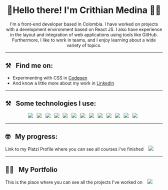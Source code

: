 <!--
**Cristhian-Medina/Cristhian-Medina** is a ✨ _special_ ✨ repository because its `README.md` (this file) appears on your GitHub profile.

Here are some ideas to get you started:

- 🔭 I’m currently working on ...
- 🌱 I’m currently learning ...
- 👯 I’m looking to collaborate on ...
- 🤔 I’m looking for help with ...
- 💬 Ask me about ...
- 📫 How to reach me: ...
- 😄 Pronouns: ...
- ⚡ Fun fact: ...
-->

<h1 align='center'>🖖Hello there! I'm Crithian Medina 🧑‍💻</h1>

<p align='center'>
    I'm a front-end developer based in Colombia. I have worked on projects with a development environment based on React JS. I also have experience in the layout and integration of web applications using tools like GitHub. Furthermore, I like to work in teams, and I enjoy learning about a wide variety of topics.

<hr>
<h2>⚒&nbsp;&nbsp;&nbsp;Find me on: </h2>

<ul>
  <li> Experimenting with CSS in 
    <a href="https://codepen.io/cristhian-medina">Codepen</a> 
  </li>
  <li> And know a little more about my work in 
    <a href="https://www.linkedin.com/in/cristhian-medina-c/">Linkedin</a> 
  </li>
</ul>

<hr>
<h2>⚒&nbsp;&nbsp;&nbsp;Some technologies I use: </h2>

<p align='center'>
  <img src="https://img.shields.io/badge/CSS3-1572B6?style=for-the-badge&logo=css3&logoColor=white" />&nbsp;&nbsp;
  <img src="https://img.shields.io/badge/Sass-CC6699?style=for-the-badge&logo=sass&logoColor=white" />&nbsp;&nbsp;
  <img src="https://img.shields.io/badge/HTML5-E34F26?style=for-the-badge&logo=html5&logoColor=white" />&nbsp;&nbsp;
  <img src="https://img.shields.io/badge/JavaScript-323330?style=for-the-badge&logo=javascript&logoColor=F7DF1E" />&nbsp;&nbsp;
  <img src="https://img.shields.io/badge/Jest-C21325?style=for-the-badge&logo=jest&logoColor=white" />&nbsp;&nbsp;
  <img src="https://img.shields.io/badge/next.js-000000?style=for-the-badge&logo=nextdotjs&logoColor=white" />&nbsp;&nbsp;
  <img src="https://img.shields.io/badge/React-20232A?style=for-the-badge&logo=react&logoColor=61DAFB" />&nbsp;&nbsp;
  <img src="https://img.shields.io/badge/Redux-593D88?style=for-the-badge&logo=redux&logoColor=white" />&nbsp;&nbsp;
  <img src="https://img.shields.io/badge/npm-CB3837?style=for-the-badge&logo=npm&logoColor=white" />&nbsp;&nbsp;
  <img src="https://img.shields.io/badge/Webpack-8DD6F9?style=for-the-badge&logo=Webpack&logoColor=white" />&nbsp;&nbsp;
  <img src="https://img.shields.io/badge/GIT-E44C30?style=for-the-badge&logo=git&logoColor=white" />&nbsp;&nbsp;
  <img src="https://img.shields.io/badge/Notion-000000?style=for-the-badge&logo=notion&logoColor=white" />&nbsp;&nbsp;
  <img src="https://img.shields.io/badge/Figma-F24E1E?style=for-the-badge&logo=figma&logoColor=white" />&nbsp;&nbsp;
</p>

<hr>

<h2>🤓&nbsp;&nbsp;&nbsp;My progress: </h2>

<p> Link to my Platzi Profile where you can see all courses i've finished &nbsp;&nbsp;
  <a href="https://platzi.com/p/cris-medina/">
    <img src="https://img.shields.io/badge/-Platzi-223452?style=for-the-badge&labelColor=223452&logo=Platzi&logoColor=97CA3E" />
  </a>
</p>

<hr>
<h2>👨‍💻&nbsp;&nbsp;&nbsp;My Portfolio</h2>

<p>This is the place where you can see all the projects I've worked on &nbsp;&nbsp;
  <a href="https://cristhian-medina.github.io/portfolio/">
    <img src="https://img.shields.io/badge/-Portfolio-FFFFFF?&logo=GitHub&logoColor=black&style=for-the-badge" />
  </a>
</p>
 
    
